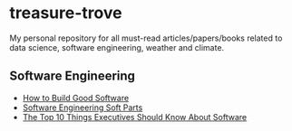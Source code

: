 # treasure-trove
My personal repository for all must-read articles/papers/books related to data science, software engineering, weather and climate.


## Software Engineering

* [How to Build Good Software](https://www.csc.gov.sg/articles/how-to-build-good-software)
* [Software Engineering Soft Parts](https://addyosmani.com/blog/software-engineering-soft-parts/?fbclid=IwAR1TPTfWU_XoeMLjOXaXQNqJNuMsIxfokmkqM5mBiExC-T9stGN8GWmiWsA)
* [The Top 10 Things Executives Should Know About Software](https://cacm.acm.org/magazines/2019/7/237712-the-top-10-things-executives-should-know-about-software/fulltext)
